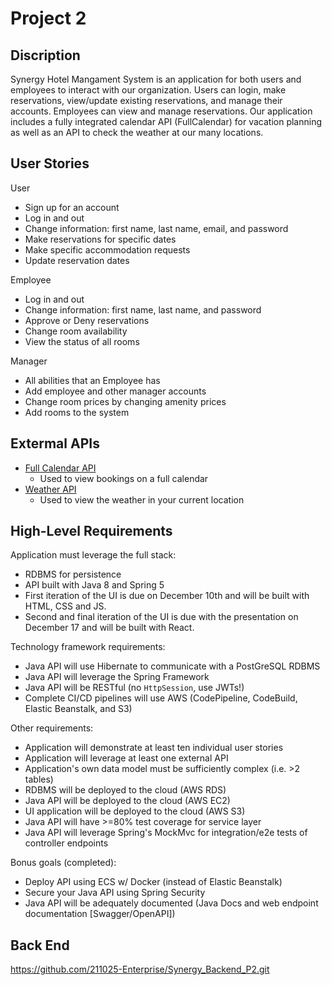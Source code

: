 # Project 2

## Discription

Synergy Hotel Mangament System is an application for both users and employees to interact with our organization. Users can login, make reservations, view/update existing reservations, and manage their accounts. Employees can view and manage reservations. Our application includes a fully integrated calendar API (FullCalendar) for vacation planning as well as an API to check the weather at our many locations.

## User Stories
User
- Sign up for an account
- Log in and out
- Change information: first name, last name, email, and password
- Make reservations for specific dates
- Make specific accommodation requests
- Update reservation dates

Employee
- Log in and out
- Change information: first name, last name, and password
- Approve or Deny reservations
- Change room availability
- View the status of all rooms

Manager
- All abilities that an Employee has
- Add employee and other manager accounts
- Change room prices by changing amenity prices
- Add rooms to the system

## Extermal APIs
- [Full Calendar API](https://fullcalendar.io/)
  - Used to view bookings on a full calendar 
- [Weather API](https://openweathermap.org/api)
  - Used to view the weather in your current location 

## High-Level Requirements

Application must leverage the full stack: 
- RDBMS for persistence 
- API built with Java 8 and Spring 5
- First iteration of the UI is due on December 10th and will be built with HTML, CSS and JS.
- Second and final iteration of the UI is due with the presentation on December 17 and will be built with React.

Technology framework requirements: 
- Java API will use Hibernate to communicate with a PostGreSQL RDBMS 
- Java API will leverage the Spring Framework 
- Java API will be RESTful (no `HttpSession`, use JWTs!)
- Complete CI/CD pipelines will use AWS (CodePipeline, CodeBuild, Elastic Beanstalk, and S3)

Other requirements: 
- Application will demonstrate at least ten individual user stories 
- Application will leverage at least one external API 
- Application's own data model must be sufficiently complex (i.e. >2 tables) 
- RDBMS will be deployed to the cloud (AWS RDS) 
- Java API will be deployed to the cloud (AWS EC2) 
- UI application will be deployed to the cloud (AWS S3) 
- Java API will have >=80% test coverage for service layer
- Java API will leverage Spring's MockMvc for integration/e2e tests of controller endpoints

Bonus goals (completed):
- Deploy API using ECS w/ Docker (instead of Elastic Beanstalk)
- Secure your Java API using Spring Security
- Java API will be adequately documented (Java Docs and web endpoint documentation [Swagger/OpenAPI])
 
## Back End
https://github.com/211025-Enterprise/Synergy_Backend_P2.git
